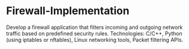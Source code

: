 # Firewall-Implementation
Develop a firewall application that filters incoming and outgoing network traffic based on predefined security rules. Technologies: C/C++, Python (using iptables or nftables), Linux networking tools, Packet filtering APIs.
